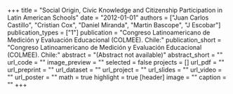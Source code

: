 +++
title = "Social Origin, Civic Knowledge and Citizenship Participation in Latin American Schools"
date = "2012-01-01"
authors = ["Juan Carlos Castillo", "Cristian Cox", "Daniel Miranda", "Martin Bascope", "J Escobar"]
publication_types = ["1"]
publication = "Congreso Latinoamericano de Medición y Evaluación Educacional (COLMEE).  Chile:"
publication_short = "Congreso Latinoamericano de Medición y Evaluación Educacional (COLMEE).  Chile:"
abstract = "(Abstract not available)"
abstract_short = ""
url_code = ""
image_preview = ""
selected = false
projects = []
url_pdf = ""
url_preprint = ""
url_dataset = ""
url_project = ""
url_slides = ""
url_video = ""
url_poster = ""
math = true
highlight = true
[header]
image = ""
caption = ""
+++

